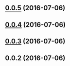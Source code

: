 <a name="0.0.5"></a>
## [0.0.5](https://github.com/damonjs/damon-reporter/compare/v0.0.4...v0.0.5) (2016-07-06)



<a name="0.0.4"></a>
## [0.0.4](https://github.com/damonjs/damon-reporter/compare/v0.0.3...v0.0.4) (2016-07-06)



<a name="0.0.3"></a>
## [0.0.3](https://github.com/damonjs/damon-reporter/compare/v0.0.2...v0.0.3) (2016-07-06)



<a name="0.0.2"></a>
## 0.0.2 (2016-07-06)



